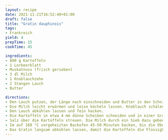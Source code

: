 ```yaml
---
layout: recipe
date: 2021-11-21T16:52:40+01:00
draft: false
title: "Gratin dauphinois"
tags:
- Frankreich
yield: 4
prepTime: 15
cookTime: 45

ingredients:
- 800 g Kartoffeln
- 1 Lorbeerblatt
- Muskatnuss (frisch gerieben)
- 3 dl Milch
- 1 Knoblauchzehe
- 2 Stangen Lauch
- Butter

directions:
- Den Lauch putzen, der Länge nach einschneiden und Butter in den Schnitt streichen. In Alufolie einwickeln und mit der Butterseite nach oben ca. 1h im Backofen bei 175 Grad backen.   
- Die Milch leicht erwärmen und leise köcheln lassen. Knoblauch schälen, zerdrücken und zusammen mit dem Lorbeerblatt und der geriebenen Muskatnuss zur Milch geben.   
- Den Lauch abkühlen lassen und fein hacken.   
- Die Kartoffeln in etwa 4 mm dünne Scheiben schneiden und in einer Gratinform aufschichten. Den gehackten Lauch dazwischen verteilen.   
- Salz über die Kartoffeln streuen. Die Milch durch ein Sieb dazu geben und Butter darauf geben.   
- Im auf 160 °C vorgeheizten Backofen 45-50 Minuten backen, bis die Oberfläche goldbraun ist.   
- Das Gratin langsam abkühlen lassen, damit die Kartoffeln die Flüssigkeit aufnehmen können. 
---
```

